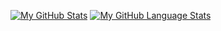 [![My GitHub Stats](https://github-readme-stats.vercel.app/api/?username=lochdeve&count_private=true&theme=dark&show_icons=true&hide_border=true)]()
[![My GitHub Language Stats](https://github-readme-stats.vercel.app/api/top-langs/?username=lochdeve&exclude_repo=Proyecto-Final-II-Simonsters&langs_count=10&theme=dark&layout=compact&hide_border=true)]()


<!--
**lochdeve/lochdeve** is a ✨ _special_ ✨ repository because its `README.md` (this file) appears on your GitHub profile.

Here are some ideas to get you started:

- 🔭 I’m currently working on ...
- 🌱 I’m currently learning ...
- 👯 I’m looking to collaborate on ...
- 🤔 I’m looking for help with ...
- 💬 Ask me about ...
- 📫 How to reach me: ...
- 😄 Pronouns: ...
- ⚡ Fun fact: ...
-->
